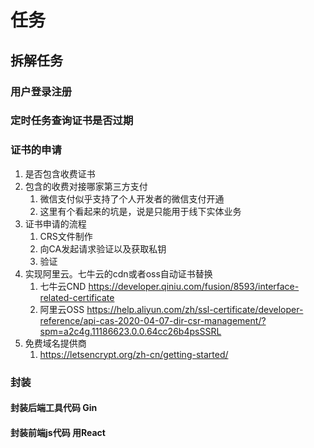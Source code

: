 # 任务

## 拆解任务

### 用户登录注册

### 定时任务查询证书是否过期

### 证书的申请
1. 是否包含收费证书
2. 包含的收费对接哪家第三方支付
   1. 微信支付似乎支持了个人开发者的微信支付开通
   2. 这里有个看起来的坑是，说是只能用于线下实体业务
3. 证书申请的流程
   1. CRS文件制作
   2. 向CA发起请求验证以及获取私钥
   3. 验证
4. 实现阿里云。七牛云的cdn或者oss自动证书替换
   1. 七牛云CND https://developer.qiniu.com/fusion/8593/interface-related-certificate
   2. 阿里云OSS https://help.aliyun.com/zh/ssl-certificate/developer-reference/api-cas-2020-04-07-dir-csr-management/?spm=a2c4g.11186623.0.0.64cc26b4psSSRL
5. 免费域名提供商
   1. https://letsencrypt.org/zh-cn/getting-started/

### 封装

#### 封装后端工具代码 Gin

#### 封装前端js代码 用React